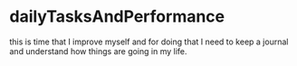 # dailyTasksAndPerformance
this is time that I improve myself and for doing that I need to keep a journal and understand how things are going in my life.
